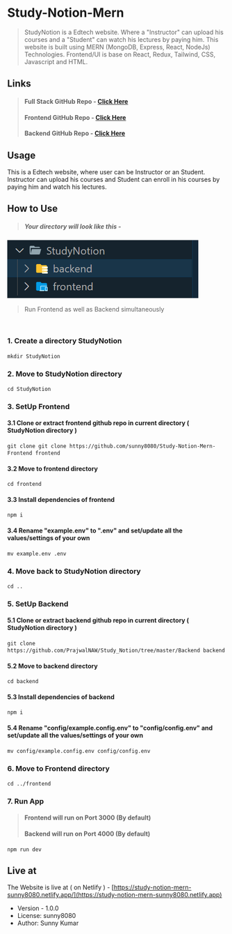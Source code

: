 # Study-Notion-Mern

> StudyNotion is a Edtech website. Where a "Instructor" can upload his courses and a "Student" can watch his lectures by paying him. This website is built using MERN (MongoDB, Express, React, NodeJs) Technologies. Frontend/UI is base on React, Redux, Tailwind, CSS, Javascript and HTML.

## Links

> #### Full Stack GitHub Repo - [Click Here](https://github.com/PrajwalNAW/Study_Notion)
>
> #### Frontend GitHub Repo - [Click Here](https://github.com/PrajwalNAW/Study_Notion/tree/master/Frontend)
>
> #### Backend GitHub Repo - [Click Here](https://github.com/PrajwalNAW/Study_Notion/tree/master/Backend)


## Usage

This is a Edtech website, where user can be Instructor or an Student. Instructor can upload his courses and Student can enroll in his courses by paying him and watch his lectures.

## How to Use

> ##### Your directory will look like this -

![Directory Structure](./studyNotion-dir.png)

> Run Frontend as well as Backend simultaneously

&nbsp;

### 1. Create a directory StudyNotion

```
mkdir StudyNotion
```

### 2. Move to StudyNotion directory

```
cd StudyNotion
```

### 3. SetUp Frontend

#### 3.1 Clone or extract frontend github repo in current directory ( StudyNotion directory )

```
git clone git clone https://github.com/sunny8080/Study-Notion-Mern-Frontend frontend
```

#### 3.2 Move to frontend directory

```
cd frontend
```

#### 3.3 Install dependencies of frontend

```
npm i
```

#### 3.4 Rename "example.env" to ".env" and set/update all the values/settings of your own

```
mv example.env .env
```

### 4. Move back to StudyNotion directory

```
cd ..
```

### 5. SetUp Backend

#### 5.1 Clone or extract backend github repo in current directory ( StudyNotion directory )

```
git clone https://github.com/PrajwalNAW/Study_Notion/tree/master/Backend backend
```

#### 5.2 Move to backend directory

```
cd backend
```

#### 5.3 Install dependencies of backend

```
npm i
```

#### 5.4 Rename "config/example.config.env" to "config/config.env" and set/update all the values/settings of your own

```
mv config/example.config.env config/config.env
```

### 6. Move to Frontend directory

```
cd ../frontend
```

### 7. Run App

> #### Frontend will run on Port 3000 (By default)
>
> #### Backend will run on Port 4000 (By default)

```
npm run dev
```

## Live at


>

The Website is live at ( on Netlify ) - [https://study-notion-mern-sunny8080.netlify.app/](https://study-notion-mern-sunny8080.netlify.app)

- Version - 1.0.0
- License: sunny8080
- Author: Sunny Kumar
